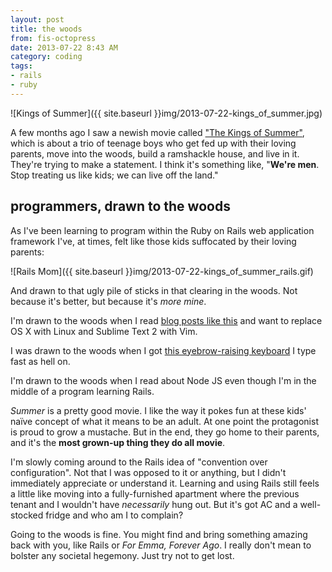 ```yaml
---
layout: post
title: the woods
from: fis-octopress
date: 2013-07-22 8:43 AM
category: coding
tags:
- rails
- ruby
---
```


![Kings of Summer]({{ site.baseurl }}img/2013-07-22-kings_of_summer.jpg)

A few months ago I saw a newish movie called ["The Kings of Summer"](http://www.youtube.com/watch?v=cLnAiVI4R2Q), which is about a trio of teenage boys who get fed up with their loving parents, move into the woods, build a ramshackle house, and live in it. They're trying to make a statement. I think it's something like, "**We're men**. Stop treating us like kids; we can live off the land."

## programmers, drawn to the woods

As I've been learning to program within the Ruby on Rails web application framework I've, at times, felt like those kids suffocated by their loving parents:

![Rails Mom]({{ site.baseurl }}img/2013-07-22-kings_of_summer_rails.gif)

And drawn to that ugly pile of sticks in that clearing in the woods. Not because it's better, but because it's *more mine*.

I'm drawn to the woods when I read [blog posts like this](http://words.steveklabnik.com/returning-to-free-software-a-guide) and want to replace OS X with Linux and Sublime Text 2 with Vim.

I was drawn to the woods when I got [this eyebrow-raising keyboard](http://www.elitekeyboards.com/products.php?sub=leopold,tenkeyless&pid=fc200rrawn) I type fast as hell on.

I'm drawn to the woods when I read about Node JS even though I'm in the middle of a program learning Rails.

*Summer* is a pretty good movie. I like the way it pokes fun at these kids' naïve concept of what it means to be an adult. At one point the protagonist is proud to grow a mustache. But in the end, they go home to their parents, and it's the **most grown-up thing they do all movie**.

I'm slowly coming around to the Rails idea of "convention over configuration". Not that I was opposed to it or anything, but I didn't immediately appreciate or understand it. Learning and using Rails still feels a little like moving into a fully-furnished apartment where the previous tenant and I wouldn't have *necessarily* hung out. But it's got AC and a well-stocked fridge and who am I to complain?

Going to the woods is fine. You might find and bring something amazing back with you, like Rails or *For Emma, Forever Ago*. I really don't mean to bolster any societal hegemony. Just try not to get lost.
